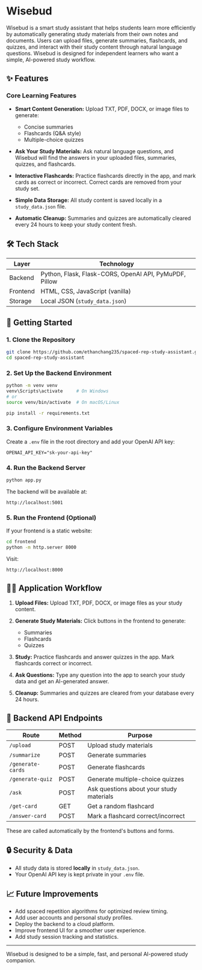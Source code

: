 # Wisebud

Wisebud is a smart study assistant that helps students learn more efficiently by automatically generating study materials from their own notes and documents. Users can upload files, generate summaries, flashcards, and quizzes, and interact with their study content through natural language questions. Wisebud is designed for independent learners who want a simple, AI-powered study workflow.

## ✨ Features

### Core Learning Features

* **Smart Content Generation:** Upload TXT, PDF, DOCX, or image files to generate:

  * Concise summaries
  * Flashcards (Q\&A style)
  * Multiple-choice quizzes

* **Ask Your Study Materials:** Ask natural language questions, and Wisebud will find the answers in your uploaded files, summaries, quizzes, and flashcards.

* **Interactive Flashcards:** Practice flashcards directly in the app, and mark cards as correct or incorrect. Correct cards are removed from your study set.

* **Simple Data Storage:** All study content is saved locally in a `study_data.json` file.

* **Automatic Cleanup:** Summaries and quizzes are automatically cleared every 24 hours to keep your study content fresh.

## 🛠 Tech Stack

| Layer    | Technology                                             |
| -------- | ------------------------------------------------------ |
| Backend  | Python, Flask, Flask-CORS, OpenAI API, PyMuPDF, Pillow |
| Frontend | HTML, CSS, JavaScript (vanilla)                        |
| Storage  | Local JSON (`study_data.json`)                         |

## 🚀 Getting Started

### 1. Clone the Repository

```bash
git clone https://github.com/ethanchang235/spaced-rep-study-assistant.git
cd spaced-rep-study-assistant
```

### 2. Set Up the Backend Environment

```bash
python -m venv venv
venv\Scripts\activate     # On Windows
# or
source venv/bin/activate  # On macOS/Linux

pip install -r requirements.txt
```

### 3. Configure Environment Variables

Create a `.env` file in the root directory and add your OpenAI API key:

```env
OPENAI_API_KEY="sk-your-api-key"
```

### 4. Run the Backend Server

```bash
python app.py
```

The backend will be available at:

```
http://localhost:5001
```

### 5. Run the Frontend (Optional)

If your frontend is a static website:

```bash
cd frontend
python -m http.server 8000
```

Visit:

```
http://localhost:8000
```

## 👨‍💻 Application Workflow

1. **Upload Files:** Upload TXT, PDF, DOCX, or image files as your study content.
2. **Generate Study Materials:** Click buttons in the frontend to generate:

   * Summaries
   * Flashcards
   * Quizzes
3. **Study:** Practice flashcards and answer quizzes in the app. Mark flashcards correct or incorrect.
4. **Ask Questions:** Type any question into the app to search your study data and get an AI-generated answer.
5. **Cleanup:** Summaries and quizzes are cleared from your database every 24 hours.

## 🔗 Backend API Endpoints

| Route             | Method | Purpose                                  |
| ----------------- | ------ | ---------------------------------------- |
| `/upload`         | POST   | Upload study materials                   |
| `/summarize`      | POST   | Generate summaries                       |
| `/generate-cards` | POST   | Generate flashcards                      |
| `/generate-quiz`  | POST   | Generate multiple-choice quizzes         |
| `/ask`            | POST   | Ask questions about your study materials |
| `/get-card`       | GET    | Get a random flashcard                   |
| `/answer-card`    | POST   | Mark a flashcard correct/incorrect       |

These are called automatically by the frontend's buttons and forms.

## 🔒 Security & Data

* All study data is stored **locally** in `study_data.json`.
* Your OpenAI API key is kept private in your `.env` file.

## 📈 Future Improvements

* Add spaced repetition algorithms for optimized review timing.
* Add user accounts and personal study profiles.
* Deploy the backend to a cloud platform.
* Improve frontend UI for a smoother user experience.
* Add study session tracking and statistics.

---

Wisebud is designed to be a simple, fast, and personal AI-powered study companion.
